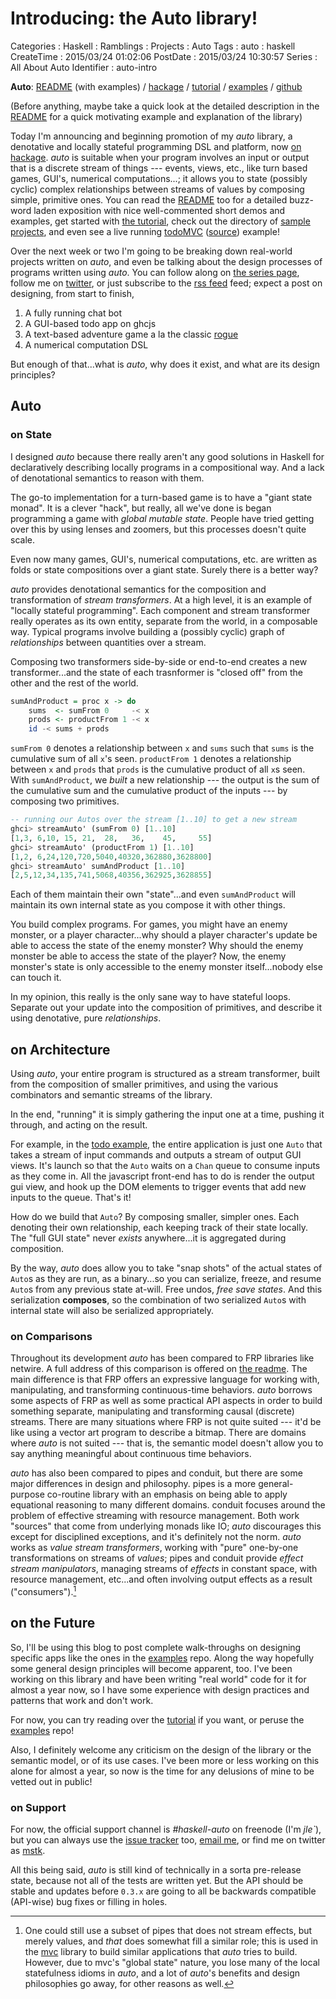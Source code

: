 Introducing: the Auto library!
==============================

Categories
:   Haskell
:   Ramblings
:   Projects
:   Auto
Tags
:   auto
:   haskell
CreateTime
:   2015/03/24 01:02:06
PostDate
:   2015/03/24 10:30:57
Series
:   All About Auto
Identifier
:   auto-intro

**Auto**: [README][] (with examples) / [hackage][auto] / [tutorial][] /
[examples][auto-examples] / [github][autogh]

(Before anything, maybe take a quick look at the detailed description in the
[README][] for a quick motivating example and explanation of the library)

Today I'm announcing and beginning promotion of my *auto* library, a
denotative and locally stateful programming DSL and platform, now [on
hackage][auto].  *auto* is suitable when your program involves an input or
output that is a discrete stream of things --- events, views, etc., like turn
based games, GUI's, numerical computations...; it allows you to state
(possibly cyclic) complex relationships between streams of values by composing
simple, primitive ones.  You can read the [README] too for a detailed
buzz-word laden exposition with nice well-commented short demos and examples,
get started with [the tutorial][tutorial], check out the directory of [sample
projects][auto-examples], and even see a live running [todoMVC][]
([source][todosrc]) example!

[auto]: http://hackage.haskell.org/package/auto
[README]: https://github.com/mstksg/auto/blob/master/README.md
[tutorial]: https://github.com/mstksg/auto/blob/master/tutorial/tutorial.md
[auto-examples]: https://github.com/mstksg/auto-examples
[todoMVC]: http://mstksg.github.io/auto-examples/todo/
[todosrc]: https://github.com/mstksg/auto-examples/blob/master/src/Todo.hs
[autogh]: https://github.com/mstksg/auto

Over the next week or two I'm going to be breaking down real-world projects
written on *auto*, and even be talking about the design processes of programs
written using *auto*.  You can follow along on [the series page][series],
follow me on [twitter][], or just subscribe to the [rss feed][rss] feed;
expect a post on designing, from start to finish,

1.  A fully running chat bot
2.  A GUI-based todo app on ghcjs
3.  A text-based adventure game a la the classic [rogue][]
4.  A numerical computation DSL

[series]: http://blog.jle.im/entries/series/+all-about-auto
[rss]: http://blog.jle.im/rss
[rogue]: http://en.wikipedia.org/wiki/Rogue_%28video_game%29
[twitter]: https://twitter.com/mstk "Twitter"

But enough of that...what is *auto*, why does it exist, and what are its design
principles?

Auto
----

### on State

I designed *auto* because there really aren't any good solutions in Haskell
for declaratively describing locally programs in a compositional way.  And a
lack of denotational semantics to reason with them.

The go-to implementation for a turn-based game is to have a "giant state
monad".  It is a clever "hack", but really, all we've done is began
programming a game with *global mutable state*.  People have tried getting
over this by using lenses and zoomers, but this processes doesn't quite scale.

Even now many games, GUI's, numerical computations, etc. are written as
folds or state compositions over a giant state.  Surely there is a better way?

*auto* provides denotational semantics for the composition and transformation
of *stream transformers*.  At a high level, it is an example of "locally
stateful programming".  Each component and stream transformer really operates
as its own entity, separate from the world, in a composable way.  Typical
programs involve building a (possibly cyclic) graph of *relationships* between
quantities over a stream.

Composing two transformers side-by-side or end-to-end creates a new
transformer...and the state of each trasnformer is "closed off" from the other
and the rest of the world.

~~~haskell
sumAndProduct = proc x -> do
    sums  <- sumFrom 0     -< x
    prods <- productFrom 1 -< x
    id -< sums + prods
~~~

`sumFrom 0` denotes a relationship between `x` and `sums` such that `sums` is
the cumulative sum of all `x`'s seen.  `productFrom 1` denotes a relationship
between `x` and `prods` that `prods` is the cumulative product of all `x`s
seen.  With `sumAndProduct`, we *built* a new relationship --- the output is
the sum of the cumulative sum and the cumulative product of the inputs --- by
composing two primitives.

~~~haskell
-- running our Autos over the stream [1..10] to get a new stream
ghci> streamAuto' (sumFrom 0) [1..10]
[1,3, 6,10, 15, 21,  28,   36,    45,     55]
ghci> streamAuto' (productFrom 1) [1..10]
[1,2, 6,24,120,720,5040,40320,362880,3628800]
ghci> streamAuto' sumAndProduct [1..10]
[2,5,12,34,135,741,5068,40356,362925,3628855]
~~~

Each of them maintain their own "state"...and even
`sumAndProduct` will maintain its own internal state as you compose it with
other things.

You build complex programs.  For games, you might have an enemy monster, or a
player character...why should a player character's update be able to access
the state of the enemy monster?  Why should the enemy monster be able to
access the state of the player?  Now, the enemy monster's state is only
accessible to the enemy monster itself...nobody else can touch it.

In my opinion, this really is the only sane way to have stateful loops.
Separate out your update into the composition of primitives, and describe it
using denotative, pure *relationships*.

on Architecture
---------------

Using *auto*, your entire program is structured as a stream transformer, built
from the composition of smaller primitives, and using the various combinators
and semantic streams of the library.

In the end, "running" it is simply gathering the input one at a time, pushing
it through, and acting on the result.

For example, in the [todo example][todoMVC], the entire application is just
one `Auto` that takes a stream of input commands and outputs a stream of
output GUI views.  It's launch so that the `Auto` waits on a `Chan` queue to
consume inputs as they come in.  All the javascript front-end has to do is
render the output gui view, and hook up the DOM elements to trigger events
that add new inputs to the queue.  That's it!

How do we build that `Auto`?  By composing smaller, simpler ones.  Each
denoting their own relationship, each keeping track of their state locally.
The "full GUI state" never *exists* anywhere...it is aggregated during
composition.

By the way, *auto* does allow you to take "snap shots" of the actual states of
`Auto`s as they are run, as a binary...so you can serialize, freeze, and
resume `Auto`s from any previous state at-will.  Free undos, *free save
states*.  And this serialization **composes**, so the combination of two
serialized `Auto`s with internal state will also be serialized appropriately.

### on Comparisons

Throughout its development *auto* has been compared to FRP libraries like
netwire.  A full address of this comparison is offered on [the readme][frp].
The main difference is that FRP offers an expressive language for working
with, manipulating, and transforming continuous-time behaviors.  *auto*
borrows some aspects of FRP as well as some practical API aspects in order to
build something separate, manipulating and transforming causal (discrete)
streams.  There are many situations where FRP is not quite suited --- it'd be
like using a vector art program to describe a bitmap.  There are domains where
*auto* is not suited --- that is, the semantic model doesn't allow you to say
anything meaningful about continuous time behaviors.

[frp]: https://github.com/mstksg/auto#relation-to-frp

*auto* has also been compared to pipes and conduit, but there are some major
differences in design and philosophy.  pipes is a more general-purpose
co-routine library with an emphasis on being able to apply equational
reasoning to many different domains.  conduit focuses around the problem of
effective streaming with resource management.  Both work "sources" that
come from underlying monads like IO; *auto* discourages this except for
disciplined exceptions, and it's definitely not the norm.  *auto* works as
*value stream transformers*, working with "pure" one-by-one transformations on
streams of *values*; pipes and conduit provide *effect stream manipulators*,
managing streams of *effects* in constant space, with resource management,
etc...and often involving output effects as a result ("consumers").[^pipes] 

[^pipes]: One could still use a subset of pipes that does not stream effects,
but merely values, and *that* does somewhat fill a similar role; this is used
in the [mvc][] library to build similar applications that *auto* tries to
build.  However, due to mvc's "global state" nature, you lose many of the local
statefulness idioms in *auto*, and a lot of *auto*'s benefits and design
philosophies go away, for other reasons as well.

[mvc]: https://hackage.haskell.org/package/mvc

on the Future
-------------

So, I'll be using this blog to post complete walk-throughs on designing
specific apps like the ones in the [examples][auto-examples] repo.  Along the
way hopefully some general design principles will become apparent, too.  I've
been working on this library and have been writing "real world" code for it
for almost a year now, so I have some experience with design practices and
patterns that work and don't work.

For now, you can try reading over the [tutorial][] if you want, or peruse the
[examples][auto-examples] repo!

Also, I definitely welcome any criticism on the design of the library or the
semantic model, or of its use cases.  I've been more or less working on this
alone for almost a year, so now is the time for any delusions of mine to be
vetted out in public!

### on Support

For now, the official support channel is *#haskell-auto* on freenode (I'm
*jle`*), but you can always use the [issue tracker][tracker] too, [email
me](mailto:justin@jle.im), or find me on twitter as [mstk][twitter].

[tracker]: https://github.com/mstksg/issues

All this being said, *auto* is still kind of technically in a sorta
pre-release state, because not all of the tests are written yet.  But the API
should be stable and updates before `0.3.x` are going to all be backwards
compatible (API-wise) bug fixes or filling in holes.
